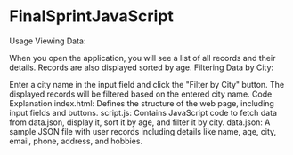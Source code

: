 # FinalSprintJavaScript

Usage
Viewing Data:

When you open the application, you will see a list of all records and their details.
Records are also displayed sorted by age.
Filtering Data by City:

Enter a city name in the input field and click the "Filter by City" button.
The displayed records will be filtered based on the entered city name.
Code Explanation
index.html: Defines the structure of the web page, including input fields and buttons.
script.js: Contains JavaScript code to fetch data from data.json, display it, sort it by age, and filter it by city.
data.json: A sample JSON file with user records including details like name, age, city, email, phone, address, and hobbies.
